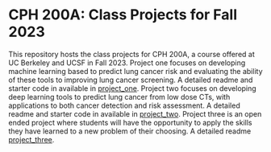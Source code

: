 # CPH 200A: Class Projects for Fall 2023

This repository hosts the class projects for CPH 200A, a course offered at UC Berkeley and UCSF in Fall 2023. Project one focuses on developing machine learning based to predict lung cancer risk and evaluating the ability of these tools to improving lung cancer screening. A detailed readme and starter code in available in [project_one](project1/README.md). Project two focuses on developing deep learning tools to predict lung cancer from low dose CTs, with applications to both cancer detection and risk assessment. A detailed readme and starter code in available in [project_two](project2/README.md). Project three is an open ended project where students will have the opportunity to apply the skills they have learned to a new problem of their choosing. A detailed readme [project_three](project3/README.md).


